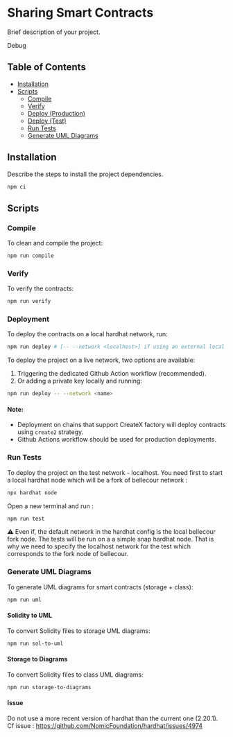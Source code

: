 # Sharing Smart Contracts

Brief description of your project.

Debug

## Table of Contents

- [Installation](#installation)
- [Scripts](#scripts)
  - [Compile](#compile)
  - [Verify](#verify)
  - [Deploy (Production)](#deploy-production)
  - [Deploy (Test)](#deploy-test)
  - [Run Tests](#run-tests)
  - [Generate UML Diagrams](#generate-uml-diagrams)

## Installation

Describe the steps to install the project dependencies.

```bash
npm ci
```

## Scripts

### Compile

To clean and compile the project:

```bash
npm run compile
```

### Verify

To verify the contracts:

```bash
npm run verify
```

### Deployment

To deploy the contracts on a local hardhat network, run:

```bash
npm run deploy # [-- --network <localhost>] if using an external local node.
```

To deploy the project on a live network, two options are available:
1. Triggering the dedicated Github Action workflow (recommended).
2. Or adding a private key locally and running:
```bash
npm run deploy -- --network <name>
```

#### Note:
* Deployment on chains that support CreateX factory will deploy contracts
using `create2` strategy.
* Github Actions workflow should be used for production deployments.


### Run Tests

To deploy the project on the test network - localhost.
You need first to start a local hardhat node which will be a fork of bellecour network :

```bash
npx hardhat node
```

Open a new terminal and run :

```bash
npm run test
```

⚠️ Even if, the default network in the hardhat config is the local bellecour fork node. The tests will be run on a a simple snap hardhat node. That is why we need to specify the localhost network for the test which corresponds to the fork node of bellecour.

### Generate UML Diagrams

To generate UML diagrams for smart contracts (storage + class):

```bash
npm run uml
```

#### Solidity to UML

To convert Solidity files to storage UML diagrams:

```bash
npm run sol-to-uml
```

#### Storage to Diagrams

To convert Solidity files to class UML diagrams:

```bash
npm run storage-to-diagrams
```

#### Issue

Do not use a more recent version of hardhat than the current one (2.20.1). Cf issue : <https://github.com/NomicFoundation/hardhat/issues/4974>
